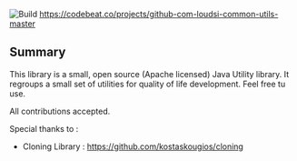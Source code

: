 ![Build](https://github.com/Loudsi/common-utils/workflows/Build/badge.svg)
https://codebeat.co/projects/github-com-loudsi-common-utils-master

## Summary ##
This library is a small, open source (Apache licensed) Java Utility library. 
It regroups a small set of utilities for quality of life development.
Feel free tu use.

All contributions accepted.

Special thanks to : 
 - Cloning Library : https://github.com/kostaskougios/cloning
